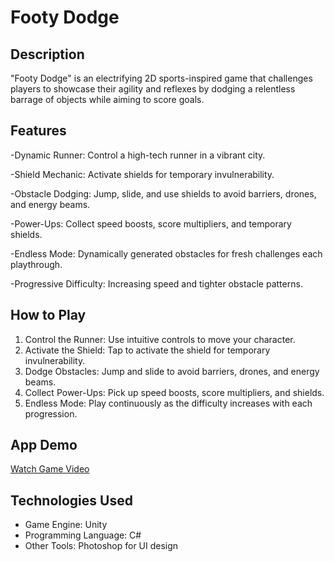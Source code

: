 # Footy Dodge

## Description
"Footy Dodge" is an electrifying 2D sports-inspired game that challenges players to showcase their agility and reflexes by dodging a relentless barrage of objects while aiming to score goals.

## Features
-Dynamic Runner: Control a high-tech runner in a vibrant city.

-Shield Mechanic: Activate shields for temporary invulnerability.

-Obstacle Dodging: Jump, slide, and use shields to avoid barriers, drones, and energy beams.

-Power-Ups: Collect speed boosts, score multipliers, and temporary shields.

-Endless Mode: Dynamically generated obstacles for fresh challenges each playthrough.

-Progressive Difficulty: Increasing speed and tighter obstacle patterns.

## How to Play

1. Control the Runner: Use intuitive controls to move your character.
2. Activate the Shield: Tap to activate the shield for temporary invulnerability.
3. Dodge Obstacles: Jump and slide to avoid barriers, drones, and energy beams.
4. Collect Power-Ups: Pick up speed boosts, score multipliers, and shields.
5. Endless Mode: Play continuously as the difficulty increases with each progression.

## App Demo
[Watch Game Video](https://youtu.be/EstGE7vAW14)

## Technologies Used
- Game Engine: Unity
- Programming Language: C#
- Other Tools: Photoshop for UI design

